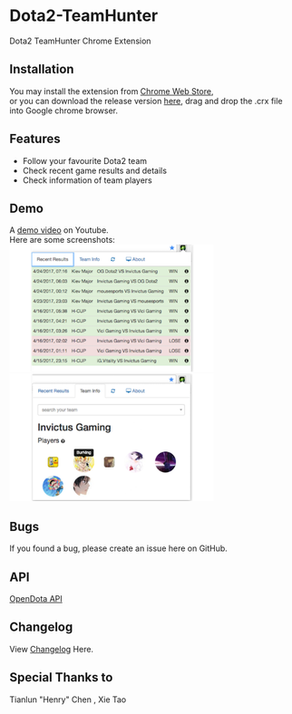 # Dota2-TeamHunter
Dota2 TeamHunter Chrome Extension
## Installation
You may install the extension from [Chrome Web Store](https://chrome.google.com/webstore/detail/dota2-teamhunter/gegfoghhgdpcgfbmambjkgmmghgdedmc),
<br>or you can download the release version [here](https://pan.baidu.com/s/1jIuoW4I), drag and drop the .crx file into Google chrome browser.
## Features
* Follow your favourite Dota2 team
* Check recent game results and details 
* Check information of team players
## Demo
A [demo video](https://www.youtube.com/watch?v=ZoMog4GtXdo) on Youtube.<br>
Here are some screenshots:<br>
<img width="360" height="225" src="https://github.com/XiyanHu/Dota2-TeamHunter/blob/master/images/screenshot/gameresult.png"/>
<img width="360" height="225" src="https://github.com/XiyanHu/Dota2-TeamHunter/blob/master/images/screenshot/teaminfo.png"/>
## Bugs
If you found a bug, please create an issue here on GitHub.
## API
[OpenDota API](https://api.opendota.com/api)
## Changelog
View [Changelog](https://github.com/XiyanHu/Dota2-TeamHunter/blob/master/CHANGELOG.md) Here.
## Special Thanks to 
Tianlun "Henry" Chen , Xie Tao
